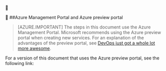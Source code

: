 <!-- not suitable for Mooncake -->


<!-- not suitable for Mooncake -->


##Azure Management Portal and Azure preview portal

> [AZURE.IMPORTANT] The steps in this document use the Azure Management Portal. Microsoft recommends using the Azure preview portal when creating new services. For an explanation of the advantages of the preview portal, see [DevOps just got a whole lot more awesome](https://azure.microsoft.comhttps://manage.windowsazure.cn). 

For a version of this document that uses the Azure preview portal, see the following link:
